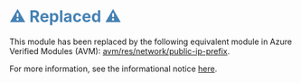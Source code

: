 <h1 style="color: steelblue;">⚠️ Replaced ⚠️</h1>

This module has been replaced by the following equivalent module in Azure Verified Modules (AVM): [avm/res/network/public-ip-prefix](https://github.com/Azure/bicep-registry-modules/tree/main/avm/res/network/public-ip-prefix).

For more information, see the informational notice [here](https://github.com/Azure/bicep-registry-modules?tab=readme-ov-file#%EF%B8%8F-new-standard-for-bicep-modules---avm-%EF%B8%8F).
